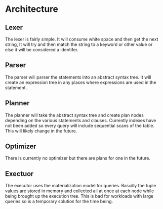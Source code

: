 # Architecture

## Lexer

The lexer is fairly simple. It will consume white space and then get the next string, It will try and then match the string to a keyword or other value or else it will be considered a identifer.

## Parser

The parser will parser the statements into an abstract syntax tree. It will create an expression tree in any places where expressions are used in the statement.

## Planner

The planner will take the abstract syntax tree and create plan nodes depending on the various statements and clauses. Currently indexes have not been added so every query will include sequential scans of the table. This will likely change in the future.

## Optimizer

There is currently no optimizer but there are plans for one in the future.

## Exectuor

The executor uses the materialization model for queries. Bascilly the tuple values are stored in memory and collected all at once at each node while being brought up the execution tree. This is bad for workloads with large queries so is a temporary solution for the time being.
